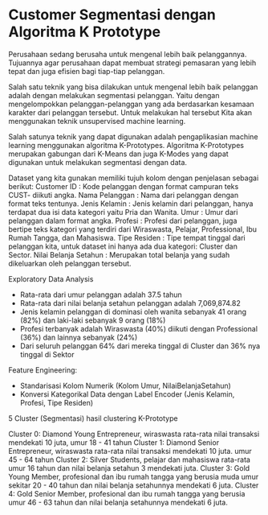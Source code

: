 # Customer Segmentasi dengan Algoritma K Prototype

Perusahaan sedang berusaha untuk mengenal lebih baik pelanggannya. Tujuannya agar perusahaan dapat membuat strategi pemasaran yang lebih tepat dan juga efisien bagi tiap-tiap pelanggan. 

Salah satu teknik yang bisa dilakukan untuk mengenal lebih baik pelanggan adalah dengan melakukan segmentasi pelanggan. Yaitu dengan mengelompokkan pelanggan-pelanggan yang ada berdasarkan kesamaan karakter dari pelanggan tersebut. Untuk melakukan hal tersebut Kita akan menggunakan teknik unsupervised machine learning.

Salah satunya teknik yang dapat digunakan adalah pengaplikasian machine learning menggunakan algoritma K-Prototypes.  Algoritma K-Prototypes merupakan gabungan dari K-Means dan juga K-Modes yang dapat digunakan untuk melakukan segmentasi dengan data.


Dataset yang kita gunakan memiliki tujuh kolom dengan penjelasan sebagai berikut:
Customer ID			      : Kode pelanggan dengan format campuran teks CUST- diikuti angka.
Nama Pelanggan		    : Nama dari pelanggan dengan format teks tentunya.
Jenis Kelamin		      : Jenis kelamin dari pelanggan, hanya terdapat dua isi data kategori yaitu Pria dan Wanita.
Umur				          : Umur dari pelanggan dalam format angka.
Profesi			          : Profesi dari pelanggan, juga bertipe teks kategori yang terdiri dari Wiraswasta, Pelajar, Professional, Ibu Rumah Tangga, dan Mahasiswa.
Tipe Residen			    : Tipe tempat tinggal dari pelanggan kita, untuk dataset ini hanya ada dua kategori: Cluster dan Sector.
Nilai Belanja Setahun	: Merupakan total belanja yang sudah dikeluarkan oleh pelanggan tersebut.


Exploratory Data Analysis
- Rata-rata dari umur pelanggan adalah 37.5 tahun
- Rata-rata dari nilai belanja setahun pelanggan adalah 7,069,874.82
- Jenis kelamin pelanggan di dominasi oleh wanita sebanyak 41 orang (82%) dan laki-laki sebanyak 9 orang (18%)
- Profesi terbanyak adalah Wiraswasta (40%) diikuti dengan Professional (36%) dan lainnya sebanyak (24%)
- Dari seluruh pelanggan 64% dari mereka tinggal di Cluster dan 36% nya tinggal di Sektor


Feature Engineering:
- Standarisasi Kolom Numerik (Kolom Umur, NilaiBelanjaSetahun)
- Konversi Kategorikal Data dengan Label Encoder (Jenis Kelamin, Profesi, Tipe Residen)


5 Cluster (Segmentasi) hasil clustering K-Prototype

Cluster 0: Diamond Young Entrepreneur, wiraswasta rata-rata nilai transaksi mendekati 10 juta, umur 18 - 41 tahun 
Cluster 1: Diamond Senior Entrepreneur, wiraswasta rata-rata nilai transaksi  mendekati 10 juta. umur  45 - 64 tahun 
Cluster 2: Silver Students, pelajar dan mahasiswa rata-rata umur 16 tahun dan nilai belanja setahun 3 mendekati juta.
Cluster 3: Gold Young Member, profesional dan ibu rumah tangga yang berusia muda umur sekitar 20 - 40 tahun dan nilai belanja setahunnya mendekati 6 juta.
Cluster 4: Gold Senior Member, profesional dan ibu rumah tangga yang berusia umur 46 - 63 tahun dan nilai belanja setahunnya mendekati 6 juta.

